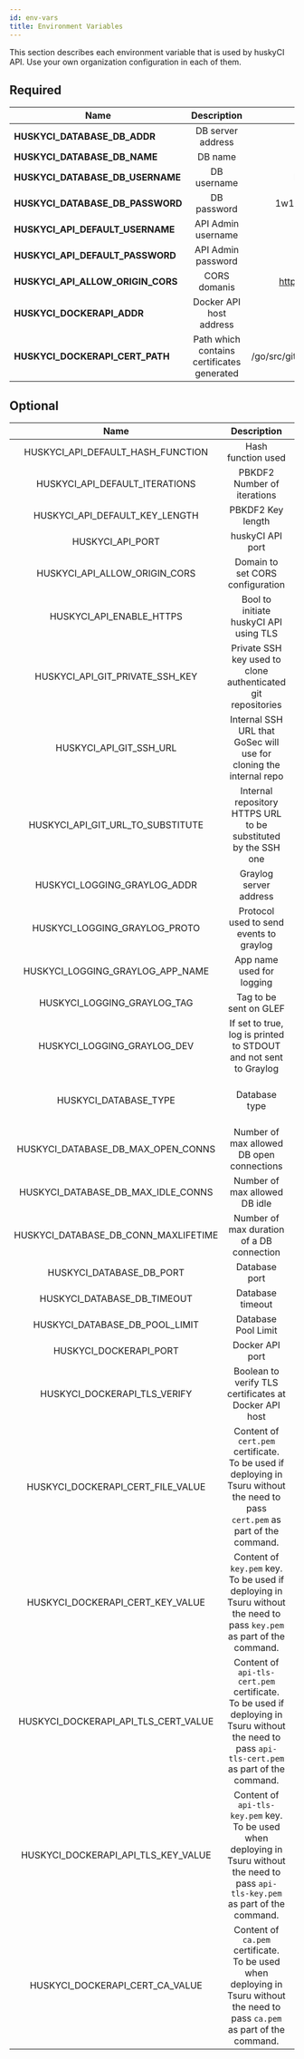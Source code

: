 ```yaml
---
id: env-vars
title: Environment Variables
---
```


This section describes each environment variable that is used by huskyCI API. Use your own organization configuration in each of them.

## Required

| Name | Description | Example |
|----|:----:|:----:|
| **HUSKYCI_DATABASE_DB_ADDR** | DB server address | 10.10.10.12 |  
| **HUSKYCI_DATABASE_DB_NAME** | DB name | huskyCI-DB-123 |
| **HUSKYCI_DATABASE_DB_USERNAME** | DB username | huskyCI-User-123 |
| **HUSKYCI_DATABASE_DB_PASSWORD** | DB password | 1w1lln0tU53th15p455w0rd |
| **HUSKYCI_API_DEFAULT_USERNAME** | API Admin username | huskyCIAdmin |
| **HUSKYCI_API_DEFAULT_PASSWORD** | API Admin password | huskyCIPassword |
| **HUSKYCI_API_ALLOW_ORIGIN_CORS** | CORS domanis | https://huskyci.myorg.com |
| **HUSKYCI_DOCKERAPI_ADDR** | Docker API host address | 10.10.10.13 |
| **HUSKYCI_DOCKERAPI_CERT_PATH** | Path which contains certificates generated | /go/src/github.com/globocom/huskyCI/ |



## Optional

| Name | Description | Default Value |
|:----:|:----:|:----:|
| HUSKYCI_API_DEFAULT_HASH_FUNCTION | Hash function used | SHA512 |
| HUSKYCI_API_DEFAULT_ITERATIONS | PBKDF2 Number of iterations | 100000 |
| HUSKYCI_API_DEFAULT_KEY_LENGTH | PBKDF2 Key length | 512 |
| HUSKYCI_API_PORT | huskyCI API port | 8888 |
| HUSKYCI_API_ALLOW_ORIGIN_CORS | Domain to set CORS configuration | localhost |
| HUSKYCI_API_ENABLE_HTTPS | Bool to initiate huskyCI API using TLS | false |
| HUSKYCI_API_GIT_PRIVATE_SSH_KEY | Private SSH key used to clone authenticated git repositories | "" |
| HUSKYCI_API_GIT_SSH_URL | Internal SSH URL that GoSec will use for cloning the internal repo | "" |
| HUSKYCI_API_GIT_URL_TO_SUBSTITUTE | Internal repository HTTPS URL to be substituted by the SSH one | "" |
| HUSKYCI_LOGGING_GRAYLOG_ADDR | Graylog server address | "" |
| HUSKYCI_LOGGING_GRAYLOG_PROTO | Protocol used to send events to graylog | "" (use `tcp` or `udp`) |
| HUSKYCI_LOGGING_GRAYLOG_APP_NAME | App name used for logging | "" |
| HUSKYCI_LOGGING_GRAYLOG_TAG | Tag to be sent on GLEF | "" |
| HUSKYCI_LOGGING_GRAYLOG_DEV | If set to true, log is printed to STDOUT and not sent to Graylog | "" (use `true` or `false`) |
| HUSKYCI_DATABASE_TYPE | Database type | mongodb (use `postgresql` or `mongodb`) |
| HUSKYCI_DATABASE_DB_MAX_OPEN_CONNS | Number of max allowed DB open connections | 1 |
| HUSKYCI_DATABASE_DB_MAX_IDLE_CONNS | Number of max allowed DB idle | 1 |
| HUSKYCI_DATABASE_DB_CONN_MAXLIFETIME | Number of max duration of a DB connection | `time.hour` (use nanoseconds) |
| HUSKYCI_DATABASE_DB_PORT | Database port | 27017 |
| HUSKYCI_DATABASE_DB_TIMEOUT | Database timeout | 60 (use seconds) |
| HUSKYCI_DATABASE_DB_POOL_LIMIT | Database Pool Limit | 1000 |
| HUSKYCI_DOCKERAPI_PORT | Docker API port | 2376 |
| HUSKYCI_DOCKERAPI_TLS_VERIFY | Boolean to verify TLS certificates at Docker API host | 1 (use `1`, `0` or `true`, `false`) |
| HUSKYCI_DOCKERAPI_CERT_FILE_VALUE | Content of `cert.pem` certificate. To be used if deploying in Tsuru without the need to pass `cert.pem` as part of the command. | "" (use `-----BEGIN CERTIFICATE----- ... -----END CERTIFICATE-----`) |
| HUSKYCI_DOCKERAPI_CERT_KEY_VALUE | Content of `key.pem` key. To be used if deploying in Tsuru without the need to pass `key.pem` as part of the command. | "" (use `-----BEGIN RSA PRIVATE KEY----- ... -----END RSA PRIVATE KEY-----`) |
| HUSKYCI_DOCKERAPI_API_TLS_CERT_VALUE | Content of `api-tls-cert.pem` certificate. To be used if deploying in Tsuru without the need to pass `api-tls-cert.pem` as part of the command. | "" (use `-----BEGIN CERTIFICATE----- ... -----END CERTIFICATE-----`) |
| HUSKYCI_DOCKERAPI_API_TLS_KEY_VALUE | Content of `api-tls-key.pem` key. To be used when deploying in Tsuru without the need to pass `api-tls-key.pem` as part of the command. | "" (use `-----BEGIN PRIVATE KEY----- ... -----END PRIVATE KEY-----`) |
| HUSKYCI_DOCKERAPI_CERT_CA_VALUE | Content of `ca.pem` certificate. To be used when deploying in Tsuru without the need to pass `ca.pem` as part of the command. | "" ( use `-----BEGIN CERTIFICATE----- ... -----END CERTIFICATE-----`) |
